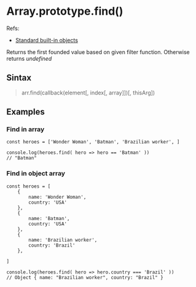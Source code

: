 # Array.prototype.find()

Refs:
* [Standard built-in objects
](https://developer.mozilla.org/en-US/docs/Web/JavaScript/Reference/Global_Objects/Array/find)

Returns the first founded value based on given filter function. Otherwise returns <i>undefined</i>

## Sintax
> arr.find(callback(element[, index[, array]])[, thisArg])

## Examples
### Find in array
    const heroes = ['Wonder Woman', 'Batman', 'Brazilian worker', ]

    console.log(heroes.find( hero => hero == 'Batman' ))
    // "Batman"

### Find in object array
    const heroes = [
        {
            name: 'Wonder Woman',
            country: 'USA'
        },
        {
            name: 'Batman',
            country: 'USA'
        },
        {
            name: 'Brazilian worker',
            country: 'Brazil'
        },

    ]

    console.log(heroes.find( hero => hero.country === 'Brazil' ))
    // Object { name: "Brazilian worker", country: "Brazil" }